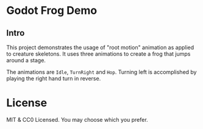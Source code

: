 # Godot Frog Demo

## Intro

This project demonstrates the usage of "root motion" animation as applied
to creature skeletons. It uses three animations to create a frog that jumps
around a stage.

The animations are `Idle`, `TurnRight` and `Hop`. Turning left is accomplished
by playing the right hand turn in reverse.

# License

MIT & CC0 Licensed. You may choose which you prefer.
